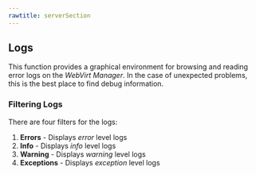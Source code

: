```yaml
---
rawtitle: serverSection
---
```


## Logs ##

This function provides a graphical environment for browsing and reading error logs on the *WebVirt Manager*.  In the case of unexpected problems, this is the best place to find debug information.

### Filtering Logs ###

There are four filters for the logs:

1.  **Errors** - Displays *error* level logs
2.  **Info** - Displays *info* level logs
3.  **Warning** - Displays *warning* level logs
4.  **Exceptions** - Displays *exception* level logs

